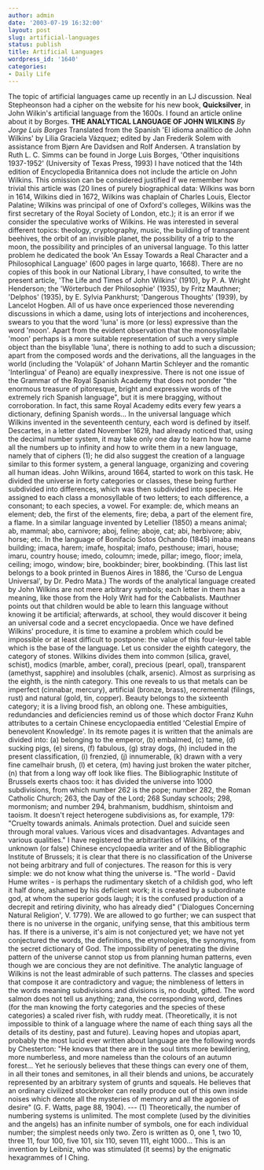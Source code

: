 ```yaml
---
author: admin
date: '2003-07-19 16:32:00'
layout: post
slug: artificial-languages
status: publish
title: Artificial Languages
wordpress_id: '1640'
categories:
- Daily Life
---
```


The topic of artificial languages came up recently in an LJ discussion.
Neal Stepheonson had a cipher on the website for his new book,
**Quicksilver**, in John Wilkin's artificial language from the 1600s. I
found an article online about it by Borges. **THE ANALYTICAL LANGUAGE OF
JOHN WILKINS** *By Jorge Luis Borges* Translated from the Spanish 'El
idioma analítico de John Wilkins' by Lilia Graciela Vázquez; edited by
Jan Frederik Solem with assistance from Bjørn Are Davidsen and Rolf
Andersen. A translation by Ruth L. C. Simms can be found in Jorge Luis
Borges, 'Other inquisitions 1937-1952' (University of Texas Press, 1993)
I have noticed that the 14th edition of Encyclopedia Britannica does not
include the article on John Wilkins. This omission can be considered
justified if we remember how trivial this article was (20 lines of
purely biographical data: Wilkins was born in 1614, Wilkins died in
1672, Wilkins was chaplain of Charles Louis, Elector Palatine; Wilkins
was principal of one of Oxford's colleges, Wilkins was the first
secretary of the Royal Society of London, etc.); it is an error if we
consider the speculative works of Wilkins. He was interested in several
different topics: theology, cryptography, music, the building of
transparent beehives, the orbit of an invisible planet, the possibility
of a trip to the moon, the possibility and principles of an universal
language. To this latter problem he dedicated the book 'An Essay Towards
a Real Character and a Philosophical Language' (600 pages in large
quarto, 1668). There are no copies of this book in our National Library,
I have consulted, to write the present article, 'The Life and Times of
John Wilkins' (1910), by P. A. Wright Henderson; the 'Wörterbuch der
Philosophie' (1935), by Fritz Mauthner; 'Delphos' (1935), by E. Sylvia
Pankhurst; 'Dangerous Thoughts' (1939), by Lancelot Hogben. All of us
have once experienced those neverending discussions in which a dame,
using lots of interjections and incoherences, swears to you that the
word 'luna' is more (or less) expressive than the word 'moon'. Apart
from the evident observation that the monosyllable 'moon' perhaps is a
more suitable representation of such a very simple object than the
bisyllable 'luna', there is nothing to add to such a discussion; apart
from the composed words and the derivations, all the languages in the
world (including the 'Volapük' of Johann Martin Schleyer and the
romantic 'Interlingua' of Peano) are equally inexpressive. There is not
one issue of the Grammar of the Royal Spanish Academy that does not
ponder "the enormous treasure of pitoresque, bright and expressive words
of the extremely rich Spanish language", but it is mere bragging,
without corroboration. In fact, this same Royal Academy edits every few
years a dictionary, defining Spanish words... In the universal language
which Wilkins invented in the seventeenth century, each word is defined
by itself. Descartes, in a letter dated November 1629, had already
noticed that, using the decimal number system, it may take only one day
to learn how to name all the numbers up to infinity and how to write
them in a new language, namely that of ciphers (1); he did also suggest
the creation of a language similar to this former system, a general
language, organizing and covering all human ideas. John Wilkins, around
1664, started to work on this task. He divided the universe in forty
categories or classes, these being further subdivided into differences,
which was then subdivided into species. He assigned to each class a
monosyllable of two letters; to each difference, a consonant; to each
species, a vowel. For example: de, which means an element; deb, the
first of the elements, fire; deba, a part of the element fire, a flame.
In a similar language invented by Letellier (1850) a means animal; ab,
mammal; abo, carnivore; aboj, feline; aboje, cat; abi, herbivore; abiv,
horse; etc. In the language of Bonifacio Sotos Ochando (1845) imaba
means building; imaca, harem; imafe, hospital; imafo, pesthouse; imari,
house; imaru, country house; imedo, coloumn; imede, pillar; imego,
floor; imela, ceiling; imogo, window; bire, bookbinder; birer,
bookbinding. (This last list belongs to a book printed in Buenos Aires
in 1886, the 'Curso de Lengua Universal', by Dr. Pedro Mata.) The words
of the analytical language created by John Wilkins are not mere
arbitrary symbols; each letter in them has a meaning, like those from
the Holy Writ had for the Cabbalists. Mauthner points out that children
would be able to learn this language without knowing it be artificial;
afterwards, at school, they would discover it being an universal code
and a secret encyclopaedia. Once we have defined Wilkins' procedure, it
is time to examine a problem which could be impossible or at least
difficult to postpone: the value of this four-level table which is the
base of the language. Let us consider the eighth category, the category
of stones. Wilkins divides them into common (silica, gravel, schist),
modics (marble, amber, coral), precious (pearl, opal), transparent
(amethyst, sapphire) and insolubles (chalk, arsenic). Almost as
surprising as the eighth, is the ninth category. This one reveals to us
that metals can be imperfect (cinnabar, mercury), artificial (bronze,
brass), recremental (filings, rust) and natural (gold, tin, copper).
Beauty belongs to the sixteenth category; it is a living brood fish, an
oblong one. These ambiguities, redundancies and deficiencies remind us
of those which doctor Franz Kuhn attributes to a certain Chinese
encyclopaedia entitled 'Celestial Empire of benevolent Knowledge'. In
its remote pages it is written that the animals are divided into: (a)
belonging to the emperor, (b) embalmed, (c) tame, (d) sucking pigs, (e)
sirens, (f) fabulous, (g) stray dogs, (h) included in the present
classification, (i) frenzied, (j) innumerable, (k) drawn with a very
fine camelhair brush, (l) et cetera, (m) having just broken the water
pitcher, (n) that from a long way off look like flies. The Bibliographic
Institute of Brussels exerts chaos too: it has divided the universe into
1000 subdivisions, from which number 262 is the pope; number 282, the
Roman Catholic Church; 263, the Day of the Lord; 268 Sunday schools;
298, mormonism; and number 294, brahmanism, buddhism, shintoism and
taoism. It doesn't reject heterogene subdivisions as, for example, 179:
"Cruelty towards animals. Animals protection. Duel and suicide seen
through moral values. Various vices and disadvantages. Advantages and
various qualities." I have registered the arbitrarities of Wilkins, of
the unknown (or false) Chinese encyclopaedia writer and of the
Bibliographic Institute of Brussels; it is clear that there is no
classification of the Universe not being arbitrary and full of
conjectures. The reason for this is very simple: we do not know what
thing the universe is. "The world - David Hume writes - is perhaps the
rudimentary sketch of a childish god, who left it half done, ashamed by
his deficient work; it is created by a subordinate god, at whom the
superior gods laugh; it is the confused production of a decrepit and
retiring divinity, who has already died" ('Dialogues Concerning Natural
Religion', V. 1779). We are allowed to go further; we can suspect that
there is no universe in the organic, unifying sense, that this ambitious
term has. If there is a universe, it's aim is not conjectured yet; we
have not yet conjectured the words, the definitions, the etymologies,
the synonyms, from the secret dictionary of God. The impossibility of
penetrating the divine pattern of the universe cannot stop us from
planning human patterns, even though we are concious they are not
definitive. The analytic language of Wilkins is not the least admirable
of such patterns. The classes and species that compose it are
contradictory and vague; the nimbleness of letters in the words meaning
subdivisions and divisions is, no doubt, gifted. The word salmon does
not tell us anything; zana, the corresponding word, defines (for the man
knowing the forty categories and the species of these categories) a
scaled river fish, with ruddy meat. (Theoretically, it is not impossible
to think of a language where the name of each thing says all the details
of its destiny, past and future). Leaving hopes and utopias apart,
probably the most lucid ever written about language are the following
words by Chesterton: "He knows that there are in the soul tints more
bewildering, more numberless, and more nameless than the colours of an
autumn forest... Yet he seriously believes that these things can every
one of them, in all their tones and semitones, in all their blends and
unions, be accurately represented by an arbitrary system of grunts and
squeals. He believes that an ordinary civilized stockbroker can really
produce out of this own inside noises which denote all the mysteries of
memory and all the agonies of desire" (G. F. Watts, page 88, 1904). ---
(1) Theoretically, the number of numbering systems is unlimited. The
most complete (used by the divinities and the angels) has an infinite
number of symbols, one for each individual number; the simplest needs
only two. Zero is written as 0, one 1, two 10, three 11, four 100, five
101, six 110, seven 111, eight 1000... This is an invention by Leibniz,
who was stimulated (it seems) by the enigmatic hexagrammes of I Ching.
